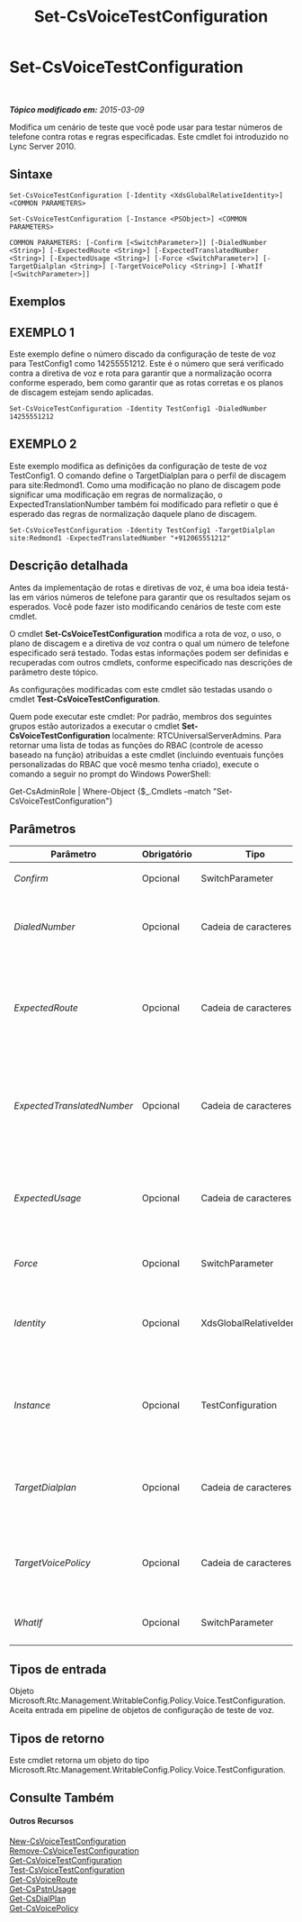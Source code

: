 ﻿---
title: Set-CsVoiceTestConfiguration
TOCTitle: Set-CsVoiceTestConfiguration
ms:assetid: 7b95fc95-ec0e-4bb3-aed1-e8b72e305999
ms:mtpsurl: https://technet.microsoft.com/pt-br/library/Gg398614(v=OCS.15)
ms:contentKeyID: 49307219
ms.date: 05/19/2016
mtps_version: v=OCS.15
ms.translationtype: HT
---

# Set-CsVoiceTestConfiguration

 

_**Tópico modificado em:** 2015-03-09_

Modifica um cenário de teste que você pode usar para testar números de telefone contra rotas e regras especificadas. Este cmdlet foi introduzido no Lync Server 2010.

## Sintaxe

    Set-CsVoiceTestConfiguration [-Identity <XdsGlobalRelativeIdentity>] <COMMON PARAMETERS>

    Set-CsVoiceTestConfiguration [-Instance <PSObject>] <COMMON PARAMETERS>

    COMMON PARAMETERS: [-Confirm [<SwitchParameter>]] [-DialedNumber <String>] [-ExpectedRoute <String>] [-ExpectedTranslatedNumber <String>] [-ExpectedUsage <String>] [-Force <SwitchParameter>] [-TargetDialplan <String>] [-TargetVoicePolicy <String>] [-WhatIf [<SwitchParameter>]]

## Exemplos

## EXEMPLO 1

Este exemplo define o número discado da configuração de teste de voz para TestConfig1 como 14255551212. Este é o número que será verificado contra a diretiva de voz e rota para garantir que a normalização ocorra conforme esperado, bem como garantir que as rotas corretas e os planos de discagem estejam sendo aplicadas.

    Set-CsVoiceTestConfiguration -Identity TestConfig1 -DialedNumber 14255551212

## EXEMPLO 2

Este exemplo modifica as definições da configuração de teste de voz TestConfig1. O comando define o TargetDialplan para o perfil de discagem para site:Redmond1. Como uma modificação no plano de discagem pode significar uma modificação em regras de normalização, o ExpectedTranslationNumber também foi modificado para refletir o que é esperado das regras de normalização daquele plano de discagem.

    Set-CsVoiceTestConfiguration -Identity TestConfig1 -TargetDialplan site:Redmond1 -ExpectedTranslatedNumber "+912065551212"

## Descrição detalhada

Antes da implementação de rotas e diretivas de voz, é uma boa ideia testá-las em vários números de telefone para garantir que os resultados sejam os esperados. Você pode fazer isto modificando cenários de teste com este cmdlet.

O cmdlet **Set-CsVoiceTestConfiguration** modifica a rota de voz, o uso, o plano de discagem e a diretiva de voz contra o qual um número de telefone especificado será testado. Todas estas informações podem ser definidas e recuperadas com outros cmdlets, conforme especificado nas descrições de parâmetro deste tópico.

As configurações modificadas com este cmdlet são testadas usando o cmdlet **Test-CsVoiceTestConfiguration**.

Quem pode executar este cmdlet: Por padrão, membros dos seguintes grupos estão autorizados a executar o cmdlet **Set-CsVoiceTestConfiguration** localmente: RTCUniversalServerAdmins. Para retornar uma lista de todas as funções do RBAC (controle de acesso baseado na função) atribuídas a este cmdlet (incluindo eventuais funções personalizadas do RBAC que você mesmo tenha criado), execute o comando a seguir no prompt do Windows PowerShell:

Get-CsAdminRole | Where-Object {$\_.Cmdlets –match "Set-CsVoiceTestConfiguration"}

## Parâmetros


<table>
<colgroup>
<col style="width: 25%" />
<col style="width: 25%" />
<col style="width: 25%" />
<col style="width: 25%" />
</colgroup>
<thead>
<tr class="header">
<th>Parâmetro</th>
<th>Obrigatório</th>
<th>Tipo</th>
<th>Descrição</th>
</tr>
</thead>
<tbody>
<tr class="odd">
<td><p><em>Confirm</em></p></td>
<td><p>Opcional</p></td>
<td><p>SwitchParameter</p></td>
<td><p>Solicita confirmação antes da execução do comando.</p></td>
</tr>
<tr class="even">
<td><p><em>DialedNumber</em></p></td>
<td><p>Opcional</p></td>
<td><p>Cadeia de caracteres</p></td>
<td><p>O número de telefone que você deseja usar para testar as diretivas, usos etc.</p>
<p>Deve ser 512 caracteres ou menos.</p></td>
</tr>
<tr class="odd">
<td><p><em>ExpectedRoute</em></p></td>
<td><p>Opcional</p></td>
<td><p>Cadeia de caracteres</p></td>
<td><p>O nome da rota de voz esperada para ser usado durante o teste de configuração. Se uma rota diferente for usada, baseada no plano de discagem de destino e na diretiva de voz, o teste falhará. Você pode recuperar as rotas de voz disponíveis chamando o cmdlet <strong>Get-CsVoiceRoute</strong>.</p>
<p>Deve ser 256 caracteres ou menos.</p></td>
</tr>
<tr class="even">
<td><p><em>ExpectedTranslatedNumber</em></p></td>
<td><p>Opcional</p></td>
<td><p>Cadeia de caracteres</p></td>
<td><p>O número de telefone no formato que você espera vê-lo depois da conversão. Este é o valor do parâmetro DialedNumber após a normalização. Se você executar o cmdlet <strong>Test-CsVoiceTestConfiguration</strong> e o DialedNumber não resultar no valor em ExpectedTranslatedNumber, o teste notificará como Falha.</p>
<p>Deve ser 512 caracteres ou menos.</p></td>
</tr>
<tr class="odd">
<td><p><em>ExpectedUsage</em></p></td>
<td><p>Opcional</p></td>
<td><p>Cadeia de caracteres</p></td>
<td><p>O nome do uso de PSTN esperado para ser usado durante o teste de configuração. Se um uso de PSTN diferente for usado, baseado no plano de discagem de destino e na diretiva de voz, o teste falhará. Você pode recuperar usos disponíveis chamando o cmdlet <strong>Get-CsPstnUsage</strong>.</p>
<p>Deve ser 256 caracteres ou menos.</p></td>
</tr>
<tr class="even">
<td><p><em>Force</em></p></td>
<td><p>Opcional</p></td>
<td><p>SwitchParameter</p></td>
<td><p>Suprime todos os avisos de confirmação que seriam exibidos antes que as alterações sejam feitas.</p></td>
</tr>
<tr class="odd">
<td><p><em>Identity</em></p></td>
<td><p>Opcional</p></td>
<td><p>XdsGlobalRelativeIdentity</p></td>
<td><p>Uma cadeia de caracteres que identifica unicamente a configuração de teste que você deseja recuperar.</p>
<p>O valor deste parâmetro não inclui o escopo, pois este objeto só pode ser criado no escopo global. Por isso, só um nome é necessário.</p></td>
</tr>
<tr class="even">
<td><p><em>Instance</em></p></td>
<td><p>Opcional</p></td>
<td><p>TestConfiguration</p></td>
<td><p>Um objeto de tipo Microsoft.Rtc.Management.WritableConfig.Policy.Voice.TestConfiguration que contém uma configuração de teste de voz existente com as modificações que você gostaria de fazer àquela configuração. Um objeto desse tipo pode ser recuperado com o cmdlet <strong>Get-CsVoiceTestConfiguraton</strong>.</p></td>
</tr>
<tr class="odd">
<td><p><em>TargetDialplan</em></p></td>
<td><p>Opcional</p></td>
<td><p>Cadeia de caracteres</p></td>
<td><p>A Identidade do plano de discagem a ser usado para este teste. Os planos de discagem podem ser recuperados chamando o cmdlet <strong>Get-CsDialPlan</strong>.</p>
<p>Deve ser 40 caracteres ou menos.</p></td>
</tr>
<tr class="even">
<td><p><em>TargetVoicePolicy</em></p></td>
<td><p>Opcional</p></td>
<td><p>Cadeia de caracteres</p></td>
<td><p>A Identidade da diretiva de voz contra a qual executar este teste. As diretiva de voz podem ser recuperadas chamando o cmdlet <strong>Get-CsVoicePolicy</strong>.</p>
<p>Deve ser 40 caracteres ou menos.</p></td>
</tr>
<tr class="odd">
<td><p><em>WhatIf</em></p></td>
<td><p>Opcional</p></td>
<td><p>SwitchParameter</p></td>
<td><p>Descreve o que aconteceria se o comando fosse executado sem ser executado de fato.</p></td>
</tr>
</tbody>
</table>


## Tipos de entrada

Objeto Microsoft.Rtc.Management.WritableConfig.Policy.Voice.TestConfiguration. Aceita entrada em pipeline de objetos de configuração de teste de voz.

## Tipos de retorno

Este cmdlet retorna um objeto do tipo Microsoft.Rtc.Management.WritableConfig.Policy.Voice.TestConfiguration.

## Consulte Também

#### Outros Recursos

[New-CsVoiceTestConfiguration](new-csvoicetestconfiguration.md)  
[Remove-CsVoiceTestConfiguration](remove-csvoicetestconfiguration.md)  
[Get-CsVoiceTestConfiguration](get-csvoicetestconfiguration.md)  
[Test-CsVoiceTestConfiguration](test-csvoicetestconfiguration.md)  
[Get-CsVoiceRoute](get-csvoiceroute.md)  
[Get-CsPstnUsage](get-cspstnusage.md)  
[Get-CsDialPlan](get-csdialplan.md)  
[Get-CsVoicePolicy](get-csvoicepolicy.md)

